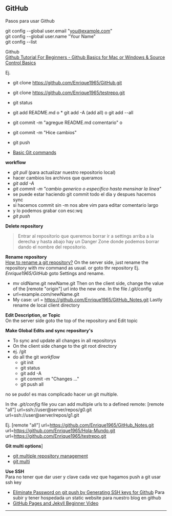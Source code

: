 ## GitHub

Pasos para usar Github

git config --global user.email "you@example.com"<br>
git config --global user.name "Your Name"<br>
git config --list<br>

Github<br>
[Github Tutorial For Beginners - Github Basics for Mac or Windows & Source Control Basics][1]

Ej.
* git clone https://github.com/Enrique1965/GitHub.git
* git clone https://github.com/Enrique1965/testrepo.git

* git status
* git add README.md o * git add -A (add all) o git add --all
* git commit -m "agregue README.md comentario" o
* git commit -m "Hice cambios"
* git push
* [Basic Git commands][2]

**workflow**
* *git pull* (para actualizar nuestro repositorio local)
* hacer cambios los archivos que queramos
* *git add -A*
* *git commit -m "cambio generico o especifico hasta mensinar la linea"*
* se puede estar haciendo git commit todo el dia y despues hacemos sync
* si hacemos commit sin -m nos abre vim para editar comentario largo
* y lo podemos grabar con esc:wq
* *git push*

**Delete repository**
> Entrar al repositorio que queremos borrar
  ir a settings arriba a la derecha
  y hasta abajo hay un Danger Zone donde podemos borrar dando el
  nombre del repositorio.

**Rename repository**  
[How to rename a git repository?][5]
On the server side, just rename the repository with mv command as usual.
or goto thr repository Ej. *Enrique1965/GitHub* goto Settings and rename.
  * mv oldName.git newName.git
Then on the client side, change the value of the [remote "origin"] url into the new one. In the file /.git/config
  * url=example.com/newName.git
  * My case: url = https://github.com/Enrique1965/GitHub_Notes.git
Lastly rename de local client directory

**Edit Description, or Topic**    
  On the server side goto the top of the repository and Edit topic

**Make Global Edits and sync repository's**    
  * To sync and update all changes in all repositorys
  * On the client side change to the git root directory
  * ej. /git
  * do all the git *workflow*
    * git init
    * git status
    * git add -A
    * git commit -m "Changes ..."
    * git push all

no se pudo!
es mas complicado hacer un git multiple.


In the *.git/config* file you can add multiple urls to a defined remote:
[remote "all"]
    url=ssh://user@server/repos/g0.git
    url=ssh://user@server/repos/g1.git

Ej.
[remote "all"]
    url=https://github.com/Enrique1965/GitHub_Notes.git
    url=https://github.com/Enrique1965/Hola-Mundo.git
    url=https://github.com/Enrique1965/testrepo.git

**Git multi options**]
  * [git multiple repository management][6]
  * [git multi][7]

**Use SSH**    
Para no tener que dar user y clave cada vez que hagamos push a git usar ssh key
  * [Eliminate Password on git push by Generating SSH keys for Github][4]
Para subir y tener hospedada un static website para nuestro blog en github
  * [GitHub Pages and Jekyll Beginner Video][3]


[1]: https://www.youtube.com/watch?v=0fKg7e37bQE
[2]: https://confluence.atlassian.com/bitbucketserver/basic-git-commands-776639767.html
[3]: https://www.youtube.com/watch?v=nN6QuNqmAwk
[4]: https://www.youtube.com/watch?v=6oTzYnQY17Q
[5]: https://stackoverflow.com/questions/2041993/how-to-rename-a-git-repository
[6]: https://stackoverflow.com/questions/12700575/git-multiple-repository-management
[7]: https://github.com/grahamc/git-multi
---
